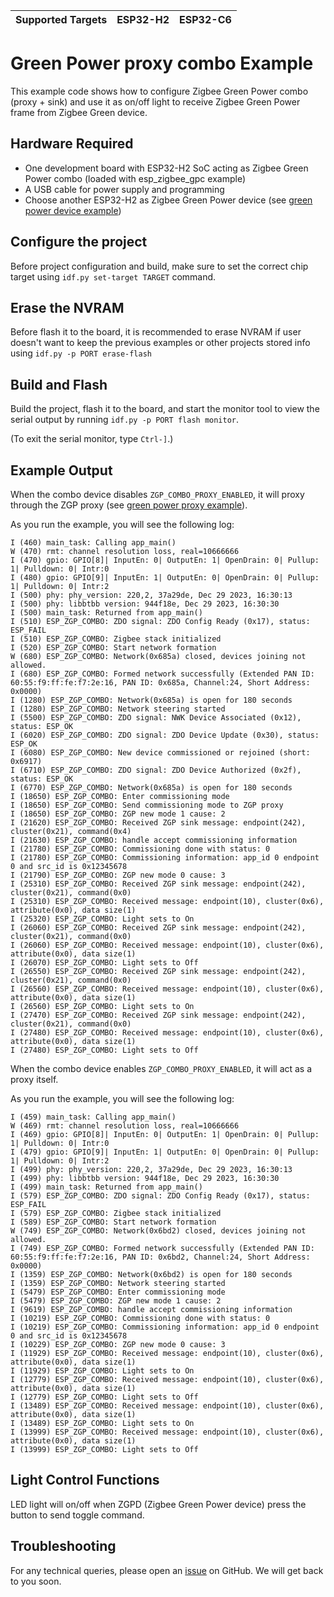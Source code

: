 | Supported Targets | ESP32-H2 | ESP32-C6 |
| ----------------- | -------- | -------- |

# Green Power proxy combo Example 

This example code shows how to configure Zigbee Green Power combo (proxy + sink) and use it as on/off light to receive Zigbee Green Power frame from Zigbee Green device.

## Hardware Required

* One development board with ESP32-H2 SoC acting as Zigbee Green Power combo (loaded with esp_zigbee_gpc example)
* A USB cable for power supply and programming
* Choose another ESP32-H2 as Zigbee Green Power device (see [green power device example](../esp_zigbee_gpd/))

## Configure the project

Before project configuration and build, make sure to set the correct chip target using `idf.py set-target TARGET` command.

## Erase the NVRAM 

Before flash it to the board, it is recommended to erase NVRAM if user doesn't want to keep the previous examples or other projects stored info 
using `idf.py -p PORT erase-flash`

## Build and Flash

Build the project, flash it to the board, and start the monitor tool to view the serial output by running `idf.py -p PORT flash monitor`.

(To exit the serial monitor, type ``Ctrl-]``.)

## Example Output

When the combo device disables `ZGP_COMBO_PROXY_ENABLED`, it will proxy through the ZGP proxy (see [green power proxy example](../esp_zigbee_gpp/)).

As you run the example, you will see the following log:

```
I (460) main_task: Calling app_main()
W (470) rmt: channel resolution loss, real=10666666
I (470) gpio: GPIO[8]| InputEn: 0| OutputEn: 1| OpenDrain: 0| Pullup: 1| Pulldown: 0| Intr:0 
I (480) gpio: GPIO[9]| InputEn: 1| OutputEn: 0| OpenDrain: 0| Pullup: 1| Pulldown: 0| Intr:2 
I (500) phy: phy_version: 220,2, 37a29de, Dec 29 2023, 16:30:13
I (500) phy: libbtbb version: 944f18e, Dec 29 2023, 16:30:30
I (500) main_task: Returned from app_main()
I (510) ESP_ZGP_COMBO: ZDO signal: ZDO Config Ready (0x17), status: ESP_FAIL
I (510) ESP_ZGP_COMBO: Zigbee stack initialized
I (520) ESP_ZGP_COMBO: Start network formation
W (680) ESP_ZGP_COMBO: Network(0x685a) closed, devices joining not allowed.
I (680) ESP_ZGP_COMBO: Formed network successfully (Extended PAN ID: 60:55:f9:ff:fe:f7:2e:16, PAN ID: 0x685a, Channel:24, Short Address: 0x0000)
I (1280) ESP_ZGP_COMBO: Network(0x685a) is open for 180 seconds
I (1280) ESP_ZGP_COMBO: Network steering started
I (5500) ESP_ZGP_COMBO: ZDO signal: NWK Device Associated (0x12), status: ESP_OK
I (6020) ESP_ZGP_COMBO: ZDO signal: ZDO Device Update (0x30), status: ESP_OK
I (6080) ESP_ZGP_COMBO: New device commissioned or rejoined (short: 0x6917)
I (6710) ESP_ZGP_COMBO: ZDO signal: ZDO Device Authorized (0x2f), status: ESP_OK
I (6770) ESP_ZGP_COMBO: Network(0x685a) is open for 180 seconds
I (18650) ESP_ZGP_COMBO: Enter commissioning mode
I (18650) ESP_ZGP_COMBO: Send commissioning mode to ZGP proxy
I (18650) ESP_ZGP_COMBO: ZGP new mode 1 cause: 2
I (21620) ESP_ZGP_COMBO: Received ZGP sink message: endpoint(242), cluster(0x21), command(0x4)
I (21630) ESP_ZGP_COMBO: handle accept commissioning information
I (21780) ESP_ZGP_COMBO: Commissioning done with status: 0
I (21780) ESP_ZGP_COMBO: Commissioning information: app_id 0 endpoint 0 and src_id is 0x12345678
I (21790) ESP_ZGP_COMBO: ZGP new mode 0 cause: 3
I (25310) ESP_ZGP_COMBO: Received ZGP sink message: endpoint(242), cluster(0x21), command(0x0)
I (25310) ESP_ZGP_COMBO: Received message: endpoint(10), cluster(0x6), attribute(0x0), data size(1)
I (25320) ESP_ZGP_COMBO: Light sets to On
I (26060) ESP_ZGP_COMBO: Received ZGP sink message: endpoint(242), cluster(0x21), command(0x0)
I (26060) ESP_ZGP_COMBO: Received message: endpoint(10), cluster(0x6), attribute(0x0), data size(1)
I (26070) ESP_ZGP_COMBO: Light sets to Off
I (26550) ESP_ZGP_COMBO: Received ZGP sink message: endpoint(242), cluster(0x21), command(0x0)
I (26560) ESP_ZGP_COMBO: Received message: endpoint(10), cluster(0x6), attribute(0x0), data size(1)
I (26560) ESP_ZGP_COMBO: Light sets to On
I (27470) ESP_ZGP_COMBO: Received ZGP sink message: endpoint(242), cluster(0x21), command(0x0)
I (27480) ESP_ZGP_COMBO: Received message: endpoint(10), cluster(0x6), attribute(0x0), data size(1)
I (27480) ESP_ZGP_COMBO: Light sets to Off

```

When the combo device enables `ZGP_COMBO_PROXY_ENABLED`, it will act as a proxy itself.

As you run the example, you will see the following log:

```
I (459) main_task: Calling app_main()
W (469) rmt: channel resolution loss, real=10666666
I (469) gpio: GPIO[8]| InputEn: 0| OutputEn: 1| OpenDrain: 0| Pullup: 1| Pulldown: 0| Intr:0 
I (479) gpio: GPIO[9]| InputEn: 1| OutputEn: 0| OpenDrain: 0| Pullup: 1| Pulldown: 0| Intr:2 
I (499) phy: phy_version: 220,2, 37a29de, Dec 29 2023, 16:30:13
I (499) phy: libbtbb version: 944f18e, Dec 29 2023, 16:30:30
I (499) main_task: Returned from app_main()
I (579) ESP_ZGP_COMBO: ZDO signal: ZDO Config Ready (0x17), status: ESP_FAIL
I (579) ESP_ZGP_COMBO: Zigbee stack initialized
I (589) ESP_ZGP_COMBO: Start network formation
W (749) ESP_ZGP_COMBO: Network(0x6bd2) closed, devices joining not allowed.
I (749) ESP_ZGP_COMBO: Formed network successfully (Extended PAN ID: 60:55:f9:ff:fe:f7:2e:16, PAN ID: 0x6bd2, Channel:24, Short Address: 0x0000)
I (1359) ESP_ZGP_COMBO: Network(0x6bd2) is open for 180 seconds
I (1359) ESP_ZGP_COMBO: Network steering started
I (5479) ESP_ZGP_COMBO: Enter commissioning mode
I (5479) ESP_ZGP_COMBO: ZGP new mode 1 cause: 2
I (9619) ESP_ZGP_COMBO: handle accept commissioning information
I (10219) ESP_ZGP_COMBO: Commissioning done with status: 0
I (10219) ESP_ZGP_COMBO: Commissioning information: app_id 0 endpoint 0 and src_id is 0x12345678
I (10229) ESP_ZGP_COMBO: ZGP new mode 0 cause: 3
I (11929) ESP_ZGP_COMBO: Received message: endpoint(10), cluster(0x6), attribute(0x0), data size(1)
I (11929) ESP_ZGP_COMBO: Light sets to On
I (12779) ESP_ZGP_COMBO: Received message: endpoint(10), cluster(0x6), attribute(0x0), data size(1)
I (12779) ESP_ZGP_COMBO: Light sets to Off
I (13489) ESP_ZGP_COMBO: Received message: endpoint(10), cluster(0x6), attribute(0x0), data size(1)
I (13489) ESP_ZGP_COMBO: Light sets to On
I (13999) ESP_ZGP_COMBO: Received message: endpoint(10), cluster(0x6), attribute(0x0), data size(1)
I (13999) ESP_ZGP_COMBO: Light sets to Off
```

## Light Control Functions

LED light will on/off when ZGPD (Zigbee Green Power device) press the button to send toggle command.


## Troubleshooting

For any technical queries, please open an [issue](https://github.com/espressif/esp-zigbee-sdk/issues) on GitHub. We will get back to you soon.

